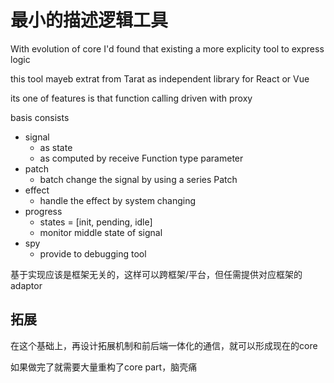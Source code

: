 # 最小的描述逻辑工具

With evolution of core I'd found that existing a more explicity tool to express logic

this tool mayeb extrat from Tarat as independent library for React or Vue

its one of features is that function calling driven with proxy

basis consists

- signal
  - as state
  - as computed by receive Function type parameter
- patch
  - batch change the signal by using a series Patch
- effect
  - handle the effect by system changing
- progress
  - states = [init, pending, idle]
  - monitor middle state of signal
- spy
  - provide to debugging tool


基于实现应该是框架无关的，这样可以跨框架/平台，但任需提供对应框架的adaptor

## 拓展

在这个基础上，再设计拓展机制和前后端一体化的通信，就可以形成现在的core 

如果做完了就需要大量重构了core part，脑壳痛
